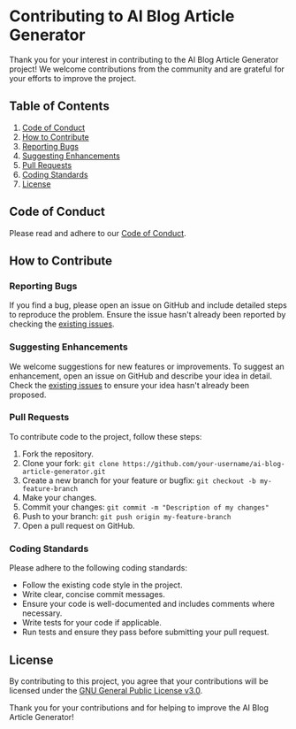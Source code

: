 # Contributing to AI Blog Article Generator

Thank you for your interest in contributing to the AI Blog Article Generator project! We welcome contributions from the community and are grateful for your efforts to improve the project.

## Table of Contents

1. [Code of Conduct](#code-of-conduct)
2. [How to Contribute](#how-to-contribute)
3. [Reporting Bugs](#reporting-bugs)
4. [Suggesting Enhancements](#suggesting-enhancements)
5. [Pull Requests](#pull-requests)
6. [Coding Standards](#coding-standards)
7. [License](#license)

## Code of Conduct

Please read and adhere to our [Code of Conduct](CODE_OF_CONDUCT.md).

## How to Contribute

### Reporting Bugs

If you find a bug, please open an issue on GitHub and include detailed steps to reproduce the problem. Ensure the issue hasn't already been reported by checking the [existing issues](https://github.com/OCEANOFANYTHINGOFFICIAL/ai-blog-article-generator/issues).

### Suggesting Enhancements

We welcome suggestions for new features or improvements. To suggest an enhancement, open an issue on GitHub and describe your idea in detail. Check the [existing issues](https://github.com/OCEANOFANYTHINGOFFICIAL/ai-blog-article-generator/issues) to ensure your idea hasn't already been proposed.

### Pull Requests

To contribute code to the project, follow these steps:

1. Fork the repository.
2. Clone your fork: `git clone https://github.com/your-username/ai-blog-article-generator.git`
3. Create a new branch for your feature or bugfix: `git checkout -b my-feature-branch`
4. Make your changes.
5. Commit your changes: `git commit -m "Description of my changes"`
6. Push to your branch: `git push origin my-feature-branch`
7. Open a pull request on GitHub.

### Coding Standards

Please adhere to the following coding standards:

- Follow the existing code style in the project.
- Write clear, concise commit messages.
- Ensure your code is well-documented and includes comments where necessary.
- Write tests for your code if applicable.
- Run tests and ensure they pass before submitting your pull request.

## License

By contributing to this project, you agree that your contributions will be licensed under the [GNU General Public License v3.0](LICENSE).

Thank you for your contributions and for helping to improve the AI Blog Article Generator!
